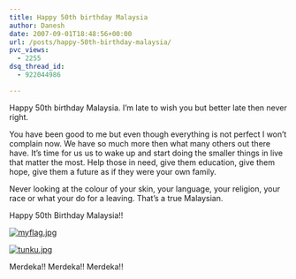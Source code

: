 ```yaml
---
title: Happy 50th birthday Malaysia
author: Danesh
date: 2007-09-01T18:48:56+00:00
url: /posts/happy-50th-birthday-malaysia/
pvc_views:
  - 2255
dsq_thread_id:
  - 922044986

---
```

Happy 50th birthday Malaysia. I&#8217;m late to wish you but better late then never right.

You have been good to me but even though everything is not perfect I won&#8217;t complain now. We have so much more then what many others out there have. It&#8217;s time for us us to wake up and start doing the smaller things in live that matter the most. Help those in need, give them education, give them hope, give them a future as if they were your own family.

Never looking at the colour of your skin, your language, your religion, your race or what your do for a leaving. That&#8217;s a true Malaysian.

Happy 50th Birthday Malaysia!!

[![myflag.jpg][1]][2]

[![tunku.jpg][3]][4]

Merdeka!! Merdeka!! Merdeka!!

 [1]: /wp-content/uploads/2007/09/myflag.jpg
 [2]: /wp-content/uploads/2007/09/myflag.jpg "myflag.jpg"
 [3]: /wp-content/uploads/2007/09/tunku.jpg
 [4]: /wp-content/uploads/2007/09/tunku.jpg "tunku.jpg"